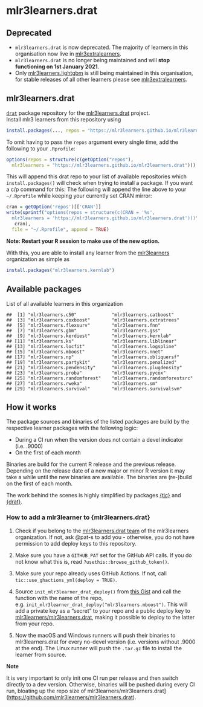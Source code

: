# mlr3learners.drat

## Deprecated

* `mlr3learners.drat` is now deprecated. The majority of learners in this organisation now live in [mlr3extralearners](https://github.com/mlr-org/mlr3extralearners).
* `mlr3learners.drat` is no longer being maintained and will **stop functioning on 1st January 2021**.
* Only [mlr3learners.lightgbm](https://github.com/mlr3learners/mlr3learners.lightgbm) is still being maintained in this organisation, for stable releases of all other learners please see [mlr3extralearners](https://github.com/mlr-org/mlr3extralearners).

## mlr3learners.drat

[`drat`](https://github.com/eddelbuettel/drat) package repository for
the
[mlr3learners.drat](https://github.com/mlr3learners/mlr3learners.drat)
project.  
Install mlr3 learners from this repository using

``` r
install.packages(..., repos = "https://mlr3learners.github.io/mlr3learners.drat")
```

To omit having to pass the `repos` argument every single time, add the
following to your `.Rprofile`:

``` r
options(repos = structure(c(getOption("repos"),
  mlr3learners = "https://mlr3learners.github.io/mlr3learners.drat")))
```

This will append this drat repo to your list of available repositories
which `install.packages()` will check when trying to install a package.
If you want a c/p command for this: The following will append the line
above to your `~/.Rprofile` while keeping your currently set CRAN
mirror:

``` r
cran = getOption('repos')[['CRAN']] 
write(sprintf("options(repos = structure(c(CRAN = '%s',
  mlr3learners = 'https://mlr3learners.github.io/mlr3learners.drat')))",
   cran),
  file = "~/.Rprofile", append = TRUE)
```

**Note: Restart your R session to make use of the new option.**

With this, you are able to install any learner from the
[mlr3learners](https://github.com/mlr3learners) organization as simple
as

``` r
install.packages("mlr3learners.kernlab")
```

## Available packages

List of all available learners in this organization

    ##  [1] "mlr3learners.c50"             "mlr3learners.catboost"       
    ##  [3] "mlr3learners.coxboost"        "mlr3learners.extratrees"     
    ##  [5] "mlr3learners.flexsurv"        "mlr3learners.fnn"            
    ##  [7] "mlr3learners.gbm"             "mlr3learners.gss"            
    ##  [9] "mlr3learners.kerdiest"        "mlr3learners.kernlab"        
    ## [11] "mlr3learners.ks"              "mlr3learners.liblinear"      
    ## [13] "mlr3learners.locfit"          "mlr3learners.logspline"      
    ## [15] "mlr3learners.mboost"          "mlr3learners.nnet"           
    ## [17] "mlr3learners.np"              "mlr3learners.obliquersf"     
    ## [19] "mlr3learners.partykit"        "mlr3learners.penalized"      
    ## [21] "mlr3learners.pendensity"      "mlr3learners.plugdensity"    
    ## [23] "mlr3learners.proba"           "mlr3learners.pycox"          
    ## [25] "mlr3learners.randomforest"    "mlr3learners.randomforestsrc"
    ## [27] "mlr3learners.rweka"           "mlr3learners.sm"             
    ## [29] "mlr3learners.survival"        "mlr3learners.survivalsvm"

## How it works

The package sources and binaries of the listed packages are build by the
respective learner packages with the following logic:

  - During a CI run when the version does not contain a devel indicator
    (i.e. .9000)
  - On the first of each month

Binaries are build for the current R release and the previous release.
Depending on the release date of a new major or minor R version it may
take a while until the new binaries are available. The binaries are
(re-)build on the first of each month.

The work behind the scenes is highly simplified by packages
[{tic}](https://github.com/ropensci/tic) and
[{drat}](https://github.com/eddelbuettel/drat).

### How to add a mlr3learner to {mlr3learners.drat}

1.  Check if you belong to the [mlr3learners.drat
    team](https://github.com/orgs/mlr3learners/teams/mlr3learners-drat)
    of the mlr3learners organization. If not, ask @pat-s to add you -
    otherwise, you do not have permission to add deploy keys to this
    repository.

2.  Make sure you have a `GITHUB_PAT` set for the GitHub API calls. If
    you do not know what this is, read
    `?usethis::browse_github_token()`.

3.  Make sure your repo already uses GitHub Actions. If not, call
    `tic::use_ghactions_yml(deploy = TRUE)`.

4.  Source `init_mlr3learner_drat_deploy()` from [this
    Gist](https://gist.github.com/pat-s/be7b0ebc6953726d5a51a171742c3e21)
    and call the function with the name of the repo,
    e.g. `init_mlr3learner_drat_deploy("mlr3learners.mboost")`. This
    will add a private key as a “secret” to your repo and a public
    deploy key to
    [mlr3learners/mlr3learners.drat](https://github.com/mlr3learners/mlr3learners.drat),
    making it possible to deploy to the latter from your repo.

5.  Now the macOS and Windows runners will push their binaries to
    mlr3learners.drat for every no-devel version (i.e. versions without
    .9000 at the end). The Linux runner will push the `.tar.gz` file to
    install the learner from source.

**Note**

It is very important to only init one CI run per release and then switch
directly to a dev version. Otherwise, binaries will be pushed during
every CI run, bloating up the repo size of
mlr3learners/mlr3learners.drat\](<https://github.com/mlr3learners/mlr3learners.drat>).
